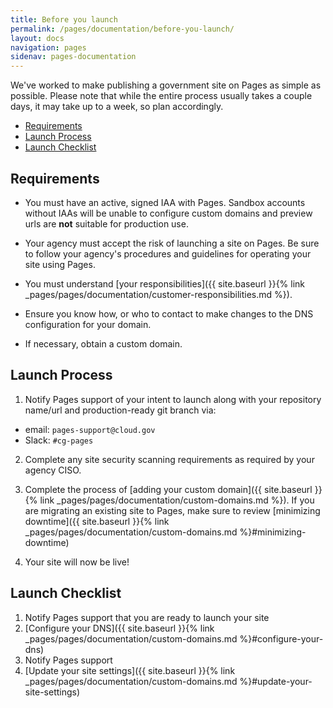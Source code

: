 ```yaml
---
title: Before you launch
permalink: /pages/documentation/before-you-launch/
layout: docs
navigation: pages
sidenav: pages-documentation
---
```


We've worked to make publishing a government site on Pages as simple as possible. Please note that while the entire process usually takes a couple days, it may take up to a week, so plan accordingly.

- [Requirements](#requirements)
- [Launch Process](#launch-process)
- [Launch Checklist](#launch-checklist)

## Requirements
- You must have an active, signed IAA with Pages. Sandbox accounts without IAAs will be unable to configure custom domains and preview urls are **not** suitable for production use.

- Your agency must accept the risk of launching a site on Pages. Be sure to follow your agency's procedures and guidelines for operating your site using Pages.

- You must understand [your responsibilities]({{ site.baseurl }}{% link _pages/pages/documentation/customer-responsibilities.md %}).

- Ensure you know how, or who to contact to make changes to the DNS configuration for your domain.

- If necessary, obtain a custom domain.

## Launch Process
1. Notify Pages support of your intent to launch along with your repository name/url and production-ready git branch via:
- email: `pages-support@cloud.gov`
- Slack: `#cg-pages`

2. Complete any site security scanning requirements as required by your agency CISO.

3. Complete the process of [adding your custom domain]({{ site.baseurl }}{% link _pages/pages/documentation/custom-domains.md %}). If you are migrating an existing site to Pages, make sure to review [minimizing downtime]({{ site.baseurl }}{% link _pages/pages/documentation/custom-domains.md %}#minimizing-downtime)

4. Your site will now be live!

## Launch Checklist

1. Notify Pages support that you are ready to launch your site
2. [Configure your DNS]({{ site.baseurl }}{% link _pages/pages/documentation/custom-domains.md %}#configure-your-dns)
3. Notify Pages support
4. [Update your site settings]({{ site.baseurl }}{% link _pages/pages/documentation/custom-domains.md %}#update-your-site-settings)